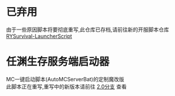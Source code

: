 # 已弃用
由于一些原因脚本将要彻底重写,此仓库已存档,请前往新的开服脚本仓库 [RYSurvival-LauncherScript](https://github.com/RenYuan-MC/RYSurvival-LauncherScript)
# 任渊生存服务端启动器
MC一键启动脚本(AutoMCServerBat)的定制魔改版  
此脚本正在重写,重写中的新版本请前往 [2.0分支](https://github.com/lRENyaaa/RYServerBatch/tree/ver/2.0) 查看
